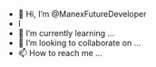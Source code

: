 - 👋 Hi, I’m @ManexFutureDeveloper
- I
- 🌱 I’m currently learning ...
- 💞️ I’m looking to collaborate on ...
- 📫 How to reach me ...

<!---
ManexFutureDeveloper/ManexFutureDeveloper is a ✨ special ✨ repository because its `README.md` (this file) appears on your GitHub profile.
You can click the Preview link to take a look at your changes.
--->
